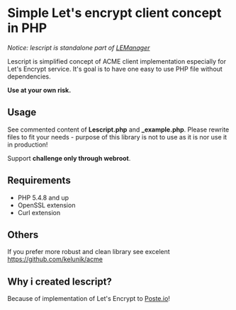 # Simple Let's encrypt client concept in PHP

*Notice: lescript is standalone part of [LEManager](https://github.com/analogic/lemanager)*

Lescript is simplified concept of ACME client implementation especially for Let's Encrypt service. It's goal is to have one 
easy to use PHP file without dependencies. 

**Use at your own risk.**

## Usage

See commented content of **Lescript.php** and **_example.php**. Please rewrite files to fit your needs - purpose of this library is not to use as it is nor use it in production!

Support **challenge only through webroot**.

## Requirements

- PHP 5.4.8 and up
- OpenSSL extension
- Curl extension

## Others

If you prefer more robust and clean library see excelent https://github.com/kelunik/acme


## Why i created lescript?

Because of implementation of Let's Encrypt to [Poste.io](https://poste.io)!
